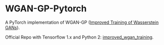 # WGAN-GP-Pytorch

A PyTorch implementation of WGAN-GP ([Improved Training of Wasserstein GANs](https://arxiv.org/pdf/1704.00028.pdf)).

Official Repo with Tensorflow 1.x and Python 2: [improved_wgan_training](https://github.com/igul222/improved_wgan_training).